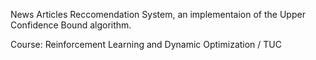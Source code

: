 News Articles Reccomendation System, an implementaion of the Upper Confidence Bound algorithm.

Course: Reinforcement Learning and Dynamic Optimization / TUC
